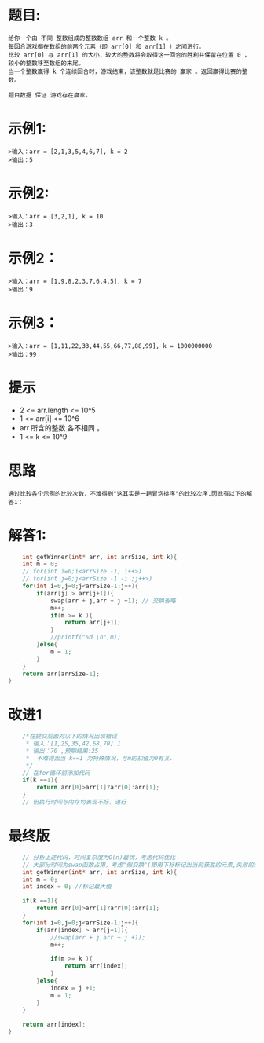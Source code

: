 # 题目:
    给你一个由 不同 整数组成的整数数组 arr 和一个整数 k 。
    每回合游戏都在数组的前两个元素（即 arr[0] 和 arr[1] ）之间进行。
    比较 arr[0] 与 arr[1] 的大小，较大的整数将会取得这一回合的胜利并保留在位置 0 ，较小的整数移至数组的末尾。
    当一个整数赢得 k 个连续回合时，游戏结束，该整数就是比赛的 赢家 。返回赢得比赛的整数。

    题目数据 保证 游戏存在赢家。

# 示例1:
    >输入：arr = [2,1,3,5,4,6,7], k = 2
    >输出：5

# 示例2:
    >输入：arr = [3,2,1], k = 10
    >输出：3

# 示例2：
    >输入：arr = [1,9,8,2,3,7,6,4,5], k = 7
    >输出：9

# 示例3：
    >输入：arr = [1,11,22,33,44,55,66,77,88,99], k = 1000000000
    >输出：99

# 提示
- 2 <= arr.length <= 10^5
- 1 <= arr[i] <= 10^6
- arr 所含的整数 各不相同 。
- 1 <= k <= 10^9

# 思路
    通过比较各个示例的比较次数，不难得到"这其实是一趟冒泡排序"的比较次序.因此有以下的解答1：

# 解答1:
```c
    int getWinner(int* arr, int arrSize, int k){
    int m = 0;
    // for(int i=0;i<arrSize -1; i++>)
    // for(int j=0;j<arrSize -1 -i ;j++>)
    for(int i=0,j=0;j<arrSize-1;j++){
        if(arr[j] > arr[j+1]){
            swap(arr + j,arr + j +1); // 交换省略
            m++;
            if(m >= k ){
                return arr[j+1];
            }
            //printf("%d \n",m);
        }else{
            m = 1;
        }
    }
    return arr[arrSize-1];
}
```
# 改进1
```c
    /*在提交后面对以下的情况出现错误
     * 输入：[1,25,35,42,68,70] 1
     * 输出：70 ,预期结果:25
     *  不难得出当 k==1 为特殊情况，与m的初值为0有关.
     */
    // 在for循环前添加代码
    if(k ==1){
        return arr[0]>arr[1]?arr[0]:arr[1];
    }
    // 但执行时间与内存均表现不好，进行
```

# 最终版
```c
    // 分析上述代码，时间复杂度为O(n)最优，考虑代码优化
    // 大部分时间为swap函数占用，考虑"假交换"(即用下标标记出当前获胜的元素,失败的元素不可能在参加比赛)，有如下的代码
    int getWinner(int* arr, int arrSize, int k){
    int m = 0;
    int index = 0; //标记最大值

    if(k ==1){
        return arr[0]>arr[1]?arr[0]:arr[1];
    }
    for(int i=0,j=0;j<arrSize-1;j++){
        if(arr[index] > arr[j+1]){ 
            //swap(arr + j,arr + j +1); 
            m++;

            if(m >= k ){
                return arr[index]; 
            }
        }else{
            index = j +1; 
            m = 1;
        }
    }
    
    return arr[index]; 
}
```